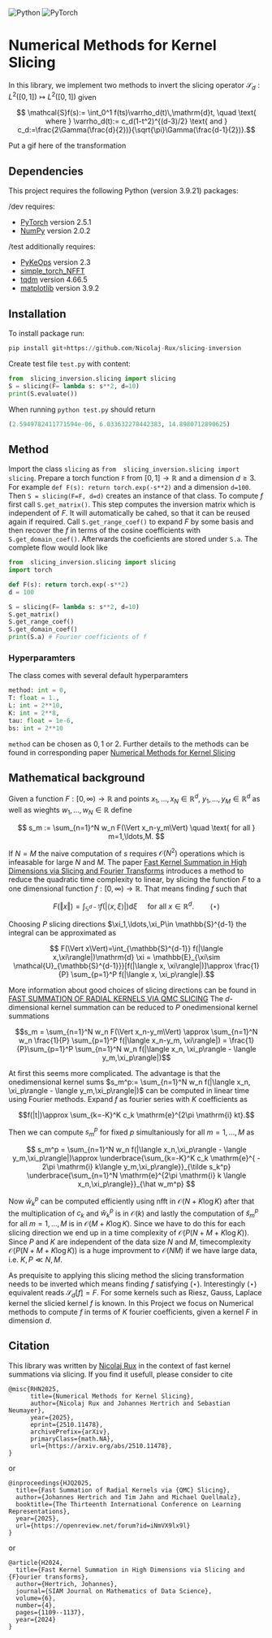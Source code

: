 ![Python](https://img.shields.io/badge/python-3670A0?style=for-the-badge&logo=python&logoColor=ffdd54)
![PyTorch](https://img.shields.io/badge/PyTorch-%23EE4C2C.svg?style=for-the-badge&logo=PyTorch&logoColor=white)
 

# Numerical Methods for Kernel Slicing
 In this library, we implement two methods to invert the slicing operator $\mathcal{S}_d: L^2([0,1])\mapsto L^2([0,1])$ given
 
$$ \mathcal{S}f(s):= \int_0^1 f(ts)\varrho_d(t)\,\mathrm{d}t, \quad \text{ where } \varrho_d(t):= c_d(1-t^2)^{(d-3)/2} \text{ and } c_d:=\frac{2\Gamma(\frac{d}{2})}{\sqrt{\pi}\Gamma(\frac{d-1}{2})}.$$

Put a gif here of the transformation

## Dependencies

This project requires the following Python (version 3.9.21) packages:

/dev requires:
- [PyTorch](https://pytorch.org/) version 2.5.1
- [NumPy](https://numpy.org/) version 2.0.2

/test additionally requires:
- [PyKeOps](https://www.kernel-operations.io/) version 2.3
- [simple_torch_NFFT](https://github.com/johertrich/simple_torch_NFFT)
- [tqdm](https://tqdm.github.io/) version 4.66.5
- [matplotlib](https://matplotlib.org/) version 3.9.2

 ## Installation
 To install package run:
 ```python
pip install git+https://github.com/Nicolaj-Rux/slicing-inversion
```
Create test file ```test.py``` with content:
```python
from  slicing_inversion.slicing import slicing
S = slicing(F= lambda s: s**2, d=10)
print(S.evaluate())
```
When running ```python test.py``` should return
```python
(2.5949782411771594e-06, 6.033632278442383, 14.8980712890625)
```
## Method
Import the class ```slicing``` as ```from  slicing_inversion.slicing import slicing```.
Prepare a torch function ```F``` from $[0,1]\to\mathbb{R}$ and a dimension $d\ge 3$.
For example ```def F(s): return torch.exp(-s**2)``` and a dimension ```d=100```.
Then ```S = slicing(F=F, d=d)``` creates an instance of that class. To compute $f$ first call ```S.get_matrix()```.
This step computes the inversion matrix which is independent of $F$.
It will automatically be cahed, so that it can be reused again if required.
Call ```S.get_range_coef()``` to expand $F$ by some basis and then recover the $f$ in terms of the cosine coefficients with ```S.get_domain_coef()```.
Afterwards the coeficients are stored under ```S.a```.
The complete flow would look like
```python
from  slicing_inversion.slicing import slicing
import torch

def F(s): return torch.exp(-s**2)
d = 100

S = slicing(F= lambda s: s**2, d=10)
S.get_matrix()
S.get_range_coef()
S.get_domain_coef()
print(S.a) # Fourier coefficients of f
```

### Hyperparamters
The class comes with several default hyperparamters 
```python
method: int = 0,
T: float = 1.,
L: int = 2**10,
K: int = 2**8,
tau: float = 1e-6,
bs: int = 2**10
```

```method``` can be chosen as $0,1$ or $2$. Further details to the methods can be found in corresponding paper [Numerical Methods for Kernel Slicing](https://arxiv.org/abs/2510.11478)



## Mathematical background
Given a function $F:[0,\infty)\to \mathbb{R}$ and points $x_1,\ldots, x_N\in \mathbb{R}^d$, $y_1,\ldots, y_M\in \mathbb{R}^d$ as well as wieghts $w_1,\ldots, w_N\in \mathbb{R}$ define

$$ s_m := \sum_{n=1}^N w_n F(\Vert x_n-y_m\Vert) \quad \text{ for all } m=1,\ldots,M. $$

If $N=M$ the naive computation of $s$ requires $\mathcal{O}(N^2)$ operations which is infeasable for large $N$ and $M$.
The paper [Fast Kernel Summation in High Dimensions via Slicing and Fourier Transforms](https://epubs.siam.org/doi/10.1137/24M1632085) introduces a method to reduce the quadratic time complexity to linear, by slicing the function $F$ to a one dimensional function $f:[0,\infty)\to \mathbb{R}$. That means finding $f$ such that

$$ F(\Vert x\Vert)=\int_{\mathbb{S}^{d-1}} f(|\langle x,\xi\rangle|)\mathrm{d} \xi \quad \text{ for all } x\in \mathbb{R}^d.\qquad (\star)  $$

Choosing $P$ slicing directions $\xi_1,\ldots,\xi_P\in \mathbb{S}^{d-1} the integral can be approximated as

$$ F(\Vert x\Vert)=\int_{\mathbb{S}^{d-1}} f(|\langle x,\xi\rangle|)\mathrm{d} \xi = \mathbb{E}_{\xi\sim \mathcal{U}_{\mathbb{S}^{d-1}}}[f(|\langle x, \xi\rangle|)]\approx \frac{1}{P} \sum_{p=1}^P f(|\langle x, \xi_p\rangle|).$$

More information about good choices of slicing directions can be found in [FAST SUMMATION OF RADIAL KERNELS VIA QMC SLICING](https://openreview.net/pdf?id=iNmVX9lx9l)
The $d$-dimensional kernel summation can be reduced to $P$ onedimensional kernel summations

$$s_m = \sum_{n=1}^N w_n F(\Vert x_n-y_m\Vert) \approx \sum_{n=1}^N w_n \frac{1}{P} \sum_{p=1}^P f(|\langle x_n-y_m, \xi\rangle|) = \frac{1}{P}\sum_{p=1}^P \sum_{n=1}^N w_n f(|\langle x_n, \xi_p\rangle - \langle y_m,\xi_p\rangle|)$$

At first this seems more complicated. The advantage is that the onedimensional kernel sums $s_m^p:= \sum_{n=1}^N w_n f(|\langle x_n, \xi_p\rangle - \langle y_m,\xi_p\rangle|)$ can be computed in linear time using Fourier methods. 
Expand $f$ as fourier series with $K$ coefficients as

$$f(|t|)\approx \sum_{k=-K}^K c_k \mathrm{e}^{2\pi \mathrm{i} kt}.$$

Then we can compute $s_m^p$ for fixed $p$ simultaniously for all $m=1,\ldots, M$ as

$$ s_m^p = \sum_{n=1}^N w_n f(|\langle x_n,\xi_p\rangle - \langle y_m,\xi_p\rangle|)\approx  \underbrace{\sum_{k=-K}^K c_k \mathrm{e}^{ - 2\pi \mathrm{i} k\langle y_m,\xi_p\rangle}}_{\tilde s_k^p} \underbrace{\sum_{n=1}^N \mathrm{e}^{2\pi \mathrm{i} k \langle x_n,\xi_p\rangle}}_{\hat w_m^p} $$

Now $\hat w_k^p$ can be computed efficiently using nfft in $\mathcal{O}(N + K\log K)$ after that the multiplication of $c_k$ and $\hat w_k^p$ is in $\mathcal{O}(k)$ and lastly the computation of $\tilde s_m^p$ for all $m=1,\ldots,M$ is in $\mathcal{O}(M+K\log K)$. Since we have to do this for each slicing direction we end up in a time complexity of $\mathcal O(P(N+M+K\log K))$.
Since $P$ and $K$ are independent of the data size $N$ and $M$, timecomplexity $\mathcal O(P(N+M+K\log K))$ is a huge improvment to $\mathcal{O}(NM)$ if we have large data, i.e. $K,P\ll N,M$.

As prequisite to applying this slicing method the slicing transformation needs to be inverted which means finding $f$ satisfying ($\star$). Interestingly ($\star$) equivalent reads $\mathcal{S}_d[f]=F$.
For some kernels such as Riesz, Gauss, Laplace kernel the slicied kernel $f$ is known. In this Project we focus on Numerical methods to compute $f$ in terms of $K$ fourier coefficients, given a kernel $F$ in dimension $d$.


## Citation

This library was written by [Nicolaj Rux](https://Nicolaj-Rux.github.io) in the context of fast kernel summations via slicing.
If you find it usefull, please consider to cite

```
@misc{RHN2025,
      title={Numerical Methods for Kernel Slicing}, 
      author={Nicolaj Rux and Johannes Hertrich and Sebastian Neumayer},
      year={2025},
      eprint={2510.11478},
      archivePrefix={arXiv},
      primaryClass={math.NA},
      url={https://arxiv.org/abs/2510.11478}, 
}
```

 or

```
@inproceedings{HJQ2025,
  title={Fast Summation of Radial Kernels via {QMC} Slicing},
  author={Johannes Hertrich and Tim Jahn and Michael Quellmalz},
  booktitle={The Thirteenth International Conference on Learning Representations},
  year={2025},
  url={https://openreview.net/forum?id=iNmVX9lx9l}
}
```

or

```
@article{H2024,
  title={Fast Kernel Summation in High Dimensions via Slicing and {F}ourier transforms},
  author={Hertrich, Johannes},
  journal={SIAM Journal on Mathematics of Data Science},
  volume={6},
  number={4},
  pages={1109--1137},
  year={2024}
}
```
